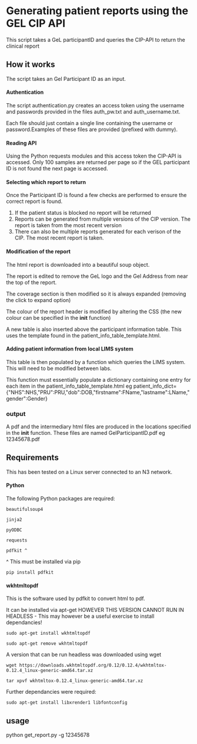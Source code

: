 # Generating patient reports using the GEL CIP API
This script takes a GeL participantID and queries the CIP-API to return the clinical report

## How it works
The script takes an Gel Participant ID as an input.
#### Authentication
The script authentication.py creates an access token using the username and passwords provided in the files auth_pw.txt and auth_username.txt.

Each file should just contain a single line containing the username or password.Examples of these files are provided (prefixed with dummy).
#### Reading API
Using the Python requests modules and this access token the CIP-API is accessed. Only 100 samples are returned per page so if the GEL participant ID is not found the next page is accessed.
#### Selecting which report to return
Once the Participant ID is found a few checks are performed to ensure the correct report is found.
1. If the patient status is blocked no report will be returned
2. Reports can be generated from multiple versions of the CIP version. The report is taken from the most recent version
3. There can also be multiple reports generated for each verison of the CIP. The most recent report is taken.
#### Modification of the report
The html report is downloaded into a beautiful soup object.

The report is edited to remove the GeL logo and the Gel Address from near the top of the report.

The coverage section is then modified so it is always expanded (removing the click to expand option)

The colour of the report header is modified by altering the CSS (the new colour can be specified in the __init__ function)

A new table is also inserted above the participant information table. This uses the template found in the patient_info_table_template.html.
#### Adding patient information from local LIMS system
This table is then populated by a function which queries the LIMS system. This will need to be modified between labs.

This function must essentially populate a dictionary containing one entry for each item in the patient_info_table_template.html eg patient_info_dict={"NHS":NHS,"PRU":PRU,"dob":DOB,"firstname":FName,"lastname":LName,"gender":Gender}

### output
A pdf and the intermediary html files are produced in the locations specified in the __init__ function.
These files are named GelParticipantID.pdf eg 12345678.pdf


## Requirements
This has been tested on a Linux server connected to an N3 network.

#### Python
The following Python packages are required:

	beautifulsoup4 

	jinja2 

	pyODBC 

	requests

	pdfkit ^ 

^ This must be installed via pip
 
	pip install pdfkit

#### wkhtmltopdf
This is the software used by pdfkit to convert html to pdf.

It can be installed via apt-get HOWEVER THIS VERSION CANNOT RUN IN HEADLESS  - This may however be a useful exercise to install dependancies!

	sudo apt-get install wkhtmltopdf
	
	sudo apt-get remove wkhtmltopdf

A version that can be run headless was downloaded using wget

	wget https://downloads.wkhtmltopdf.org/0.12/0.12.4/wkhtmltox-0.12.4_linux-generic-amd64.tar.xz

	tar xpvf wkhtmltox-0.12.4_linux-generic-amd64.tar.xz

Further dependancies were required:

	sudo apt-get install libxrender1 libfontconfig

## usage
python get_report.py -g 12345678
